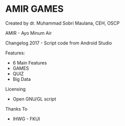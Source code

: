 
AMIR GAMES
============================
Created by dr. Muhammad Sobri Maulana, CEH, OSCP

AMIR - Ayo Minum Air

Changelog
2017 - Script code from Android Studio

Features:
* 6 Main Features
* GAMES
* QUIZ
* Big Data

Licensing
* Open GNU/GL script

Thanks To
* IHWG - FKUI



 